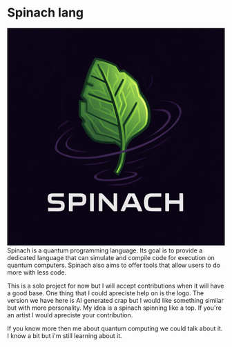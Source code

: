 # Spinach lang
![place holder logo for Spinach](po_logo.png "Spinach")
Spinach is a quantum programming language.
Its goal is to provide a dedicated language that can simulate and compile code for execution on quantum computers. Spinach also aims to offer tools that allow users to do more with less code.

This is a solo project for now but I will accept contributions when it will have a good base. One thing that I could apreciste help on is the logo. The version we have here is AI generated crap but I would like something similar but with more personality. My idea is a spinach spinning like a top. If you're an artist I would apreciste your contribution.

If you know more then me about quantum computing we could talk about it. I know a bit but i'm still learning about it.

